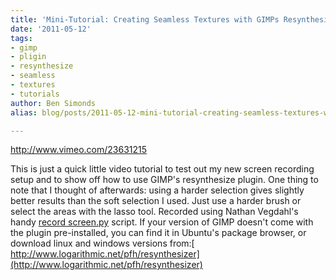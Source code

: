 ```yaml
---
title: 'Mini-Tutorial: Creating Seamless Textures with GIMPs Resynthesize Plugin'
date: '2011-05-12'
tags:
- gimp
- pligin
- resynthesize
- seamless
- textures
- tutorials
author: Ben Simonds
alias: blog/posts/2011-05-12-mini-tutorial-creating-seamless-textures-with-gimps-resynthesize-plugin

---
```


http://www.vimeo.com/23631215

This is just a quick little video tutorial to test out my new screen recording setup and to show off how to use GIMP's resynthesize plugin. One thing to note that I thought of afterwards: using a harder selection gives slightly better results than the soft selection I used. Just use a harder brush or select the areas with the lasso tool. Recorded using Nathan Vegdahl's handy [record screen.py](http://www.davidrevoy.com/index.php?article65/recordscreen-py-video-and-audio-capture-for-linux-with-ffmpeg) script. If your version of GIMP doesn't come with the plugin pre-installed, you can find it in Ubuntu's package browser, or download linux and windows versions from:[ http://www.logarithmic.net/pfh/resynthesizer](http://www.logarithmic.net/pfh/resynthesizer)



